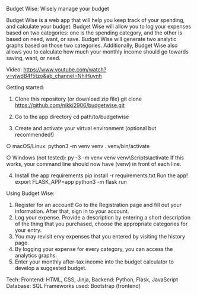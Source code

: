 Budget Wise: Wisely manage your budget

Budget WIse is a web app that will help you keep track of your spending, and calculate your budget. Budget Wise will allow you to log your expenses based on two categories: one is the spending category, and the other is based on need, want, or save. Budget Wise will generate two analytic graphs based on those two categories. Additionally, Budget Wise also allows you to calculate how much your monthly income should go towards saving, want, or need.

Video:
https://www.youtube.com/watch?v=yjwdB4f5tzo&ab_channel=NhiHuynh

Getting started:

1. Clone this repository (or download zip file)
git clone https://github.com/nikki2906/budgetwise.git

2. Go to the app directory
cd path/to/budgetwise

3. Create and activate your virtual environment (optional but recommended!)

○ macOS/Linux:
python3 -m venv venv
. venv/bin/activate

○ Windows (not tested):
py -3 -m venv venv
venv\Scripts\activate
If this works, your command line should now have (venv) in front of each line.

4. Install the app requirements
pip install -r requirements.txt
Run the app!
export FLASK_APP=app
python3 -m flask run

Using Budget Wise:

1. Register for an account! Go to the Registration page and fill out your information. After that, sign in to your account.
2. Log your expense. Provide a description by entering a short description of the thing that you purchased, choose the appropriate categories for your entry.
3. You may revisit ervy expenses that you entered by visiting the history page.
4. By logging your expense for every category, you can access the analytics graphs.
5. Enter your monthly after-tax income into the budget calculator to develop a suggested budget.

Tech:
Frontend: HTML, CSS, Jinja,
Backend: Python, Flask, JavaScript
Database: SQL
Frameworks used: Bootstrap (frontend)
